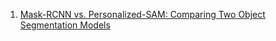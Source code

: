 1. [Mask-RCNN vs. Personalized-SAM: Comparing Two Object Segmentation Models](https://medium.com/cord-tech/mask-rcnn-vs-personalized-sam-comparing-two-object-segmentation-models-55398490f193)